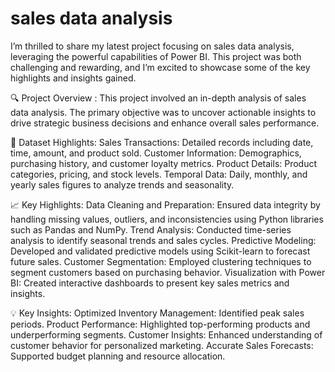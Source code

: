 # sales data analysis
I’m thrilled to share my latest project focusing on sales data analysis, leveraging the powerful capabilities of Power BI. This project was both challenging and rewarding, and I’m excited to showcase some of the key highlights and insights gained.

🔍 Project Overview :
This project involved an in-depth analysis of sales data analysis. The primary objective was to uncover actionable insights to drive strategic business decisions and enhance overall sales performance.

📁 Dataset Highlights:
Sales Transactions: Detailed records including date, time, amount, and product sold. Customer Information: Demographics, purchasing history, and customer loyalty metrics. Product Details: Product categories, pricing, and stock levels. Temporal Data: Daily, monthly, and yearly sales figures to analyze trends and seasonality.

📈 Key Highlights:
Data Cleaning and Preparation: Ensured data integrity by handling missing values, outliers, and inconsistencies using Python libraries such as Pandas and NumPy. Trend Analysis: Conducted time-series analysis to identify seasonal trends and sales cycles. Predictive Modeling: Developed and validated predictive models using Scikit-learn to forecast future sales. Customer Segmentation: Employed clustering techniques to segment customers based on purchasing behavior. Visualization with Power BI: Created interactive dashboards to present key sales metrics and insights.

💡 Key Insights:
Optimized Inventory Management: Identified peak sales periods. Product Performance: Highlighted top-performing products and underperforming segments. Customer Insights: Enhanced understanding of customer behavior for personalized marketing. Accurate Sales Forecasts: Supported budget planning and resource allocation.
